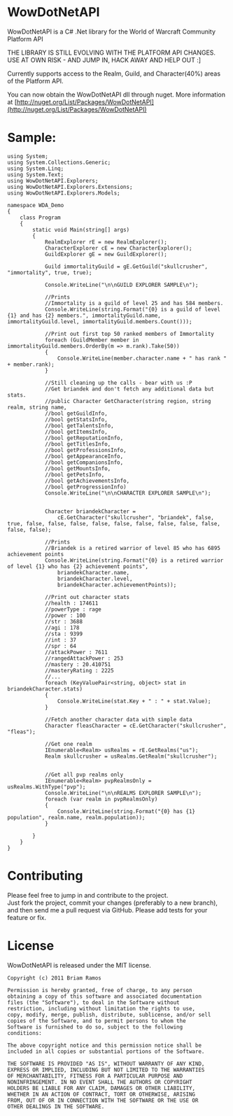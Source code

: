 WowDotNetAPI
=========
WowDotNetAPI is a C# .Net library for the World of Warcraft Community Platform API

THE LIBRARY IS STILL EVOLVING WITH THE PLATFORM API CHANGES. USE AT OWN RISK - AND JUMP IN, HACK AWAY AND HELP OUT :]

Currently supports access to the Realm, Guild, and Character(40%) areas of the Platform API.

You can now obtain the WowDotNetAPI dll through nuget. More information at [http://nuget.org/List/Packages/WowDotNetAPI](http://nuget.org/List/Packages/WowDotNetAPI)

Sample:
=========
	using System;
	using System.Collections.Generic;
	using System.Linq;
	using System.Text;
	using WowDotNetAPI.Explorers;
	using WowDotNetAPI.Explorers.Extensions;
	using WowDotNetAPI.Explorers.Models;

	namespace WDA_Demo
	{
		class Program
		{
			static void Main(string[] args)
			{
				RealmExplorer rE = new RealmExplorer();
				CharacterExplorer cE = new CharacterExplorer();
				GuildExplorer gE = new GuildExplorer();

				Guild immortalityGuild = gE.GetGuild("skullcrusher", "immortality", true, true);

				Console.WriteLine("\n\nGUILD EXPLORER SAMPLE\n");

				//Prints
				//Immortality is a guild of level 25 and has 584 members.
				Console.WriteLine(string.Format("{0} is a guild of level {1} and has {2} members.", immortalityGuild.name, immortalityGuild.level, immortalityGuild.members.Count()));

				//Print out first top 50 ranked members of Immortality
				foreach (GuildMember member in immortalityGuild.members.OrderBy(m => m.rank).Take(50))
				{
					Console.WriteLine(member.character.name + " has rank " + member.rank);
				}

				//Still cleaning up the calls - bear with us :P
				//Get briandek and don't fetch any additional data but stats.
				//public Character GetCharacter(string region, string realm, string name,
				//bool getGuildInfo,
				//bool getStatsInfo,
				//bool getTalentsInfo,
				//bool getItemsInfo,
				//bool getReputationInfo,
				//bool getTitlesInfo,
				//bool getProfessionsInfo,
				//bool getAppearanceInfo,
				//bool getCompanionsInfo,
				//bool getMountsInfo,
				//bool getPetsInfo,
				//bool getAchievementsInfo,
				//bool getProgressionInfo)
				Console.WriteLine("\n\nCHARACTER EXPLORER SAMPLE\n");


				Character briandekCharacter =
					cE.GetCharacter("skullcrusher", "briandek", false, true, false, false, false, false, false, false, false, false, false, false, false);

				//Prints 
				//Briandek is a retired warrior of level 85 who has 6895 achievement points
				Console.WriteLine(string.Format("{0} is a retired warrior of level {1} who has {2} achievement points",
					briandekCharacter.name,
					briandekCharacter.level,
					briandekCharacter.achievementPoints));

				//Print out character stats
				//health : 174611
				//powerType : rage
				//power : 100
				//str : 3688
				//agi : 178
				//sta : 9399
				//int : 37
				//spr : 64
				//attackPower : 7611
				//rangedAttackPower : 253
				//mastery : 20.410751
				//masteryRating : 2225
				//...
				foreach (KeyValuePair<string, object> stat in briandekCharacter.stats)
				{
					Console.WriteLine(stat.Key + " : " + stat.Value);
				}

				//Fetch another character data with simple data 
				Character fleasCharacter = cE.GetCharacter("skullcrusher", "fleas");

				//Get one realm
				IEnumerable<Realm> usRealms = rE.GetRealms("us");
				Realm skullcrusher = usRealms.GetRealm("skullcrusher");


				//Get all pvp realms only
				IEnumerable<Realm> pvpRealmsOnly = usRealms.WithType("pvp");
				Console.WriteLine("\n\nREALMS EXPLORER SAMPLE\n");
				foreach (var realm in pvpRealmsOnly)
				{
					Console.WriteLine(string.Format("{0} has {1} population", realm.name, realm.population));
				}

			}
		}
	}




Contributing
============
 
Please feel free to jump in and contribute to the project.  
Just fork the project, commit your changes (preferably to a new branch), and then send me a pull request via GitHub. 
Please add tests for your feature or fix.
 

 
License
=======
 
WowDotNetAPI is released under the MIT license.
 
    Copyright (c) 2011 Briam Ramos
 
    Permission is hereby granted, free of charge, to any person
    obtaining a copy of this software and associated documentation
    files (the "Software"), to deal in the Software without
    restriction, including without limitation the rights to use,
    copy, modify, merge, publish, distribute, sublicense, and/or sell
    copies of the Software, and to permit persons to whom the
    Software is furnished to do so, subject to the following
    conditions:
 
    The above copyright notice and this permission notice shall be
    included in all copies or substantial portions of the Software.
 
    THE SOFTWARE IS PROVIDED "AS IS", WITHOUT WARRANTY OF ANY KIND,
    EXPRESS OR IMPLIED, INCLUDING BUT NOT LIMITED TO THE WARRANTIES
    OF MERCHANTABILITY, FITNESS FOR A PARTICULAR PURPOSE AND
    NONINFRINGEMENT. IN NO EVENT SHALL THE AUTHORS OR COPYRIGHT
    HOLDERS BE LIABLE FOR ANY CLAIM, DAMAGES OR OTHER LIABILITY,
    WHETHER IN AN ACTION OF CONTRACT, TORT OR OTHERWISE, ARISING
    FROM, OUT OF OR IN CONNECTION WITH THE SOFTWARE OR THE USE OR
    OTHER DEALINGS IN THE SOFTWARE.